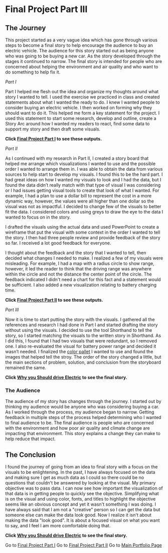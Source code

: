 # Final Project Part III

## The Journey
This project started as a very vague idea which has gone through various steps to become a final story to help encourage the audience to buy an electric vehicle. The audience for this story started out as being anyone who was going to be buying a new car.  As the story developed through the stages it continued to narrow. The final story is intended for people who are concerned about helping the environment and air quality and who want to do something to help fix it.

*Part I*

Part I helped me flesh out the idea and organize my thoughts around what story I wanted to tell.  I used the exercise we practiced in class and created statements about what I wanted the ready to do.  I knew I wanted people to consider buying an electric vehicle.  I then worked on forming why they should want to do it.  This helped me form a key statement for the project.  I used this statement to start some research, develop and outline, create a Story Arc around how I wanted my readers to react, find some data to support my story and then draft some visuals.  

**Click [Final Project Part I](/Final_Project_CassieHoward.md) to see these outputs.**

*Part II*

As I continued with my research in Part II, I created a story board that helped me arrange which visualizations I wanted to use and the possible order I wanted to arrange them in.  I was able to obtain the data from various sources to help start to develop my visuals.  I found this to be the hard part.  I had great ideas on how I wanted my visuals to look and I had the data, but I found the data didn’t really match with that type of visual I was considering or I had issues getting visual tools to create that look of what I wanted.  For example, I had a plan to use a dollar bill to represent the cost in a more dynamic way, however, the values were all higher than one dollar so the visual was not as impactful.  I decided to change few of the visuals to better fit the data.  I considered colors and using greys to draw the eye to the data I wanted to focus on in the story. 

I drafted the visuals using the actual data and used PowerPoint to create a wireframe that put the visual with some context in the order I wanted to tell the story.  I then had three people review and provide feedback of the story so far.  I received a lot good feedback for everyone.

I thought about the feedback and the story that I wanted to tell, then decided what changes I needed to make.  I realized a few of my visuals were misleading.  For example, I had a map with a radius circle to show range, however, it led the reader to think that the driving range was anywhere within the circle and not the distance the center point of the circle. The feedback indicated I didn't need a chart for this fact and a statement would be sufficient.  I also added a new visualization relating to battery charging time.

**Click [Final Project Part II](/Final_Project_pt2_CassieHoward.md) to see these outputs.**

*Part III*

Now it is time to start putting the story with the visuals.  I gathered all the references and research I had done in Part I and started drafting the story without using the visuals.  I decided to use the tool Shorthand to tell the story, so I started matching the visuals to the written story in Shorthand.  As I did this, I found that I had two visuals that were redundant, so I removed one.  I also re-evaluated the visual for battery power range and decided it wasn’t needed.  I finalized the [color pallet](https://coolors.co/9e0142-d53e4f-f46d43-fdae61-fee08b-e6f598-abdda4-66c2a5-3288bd-5e4fa2) I wanted to use and found the images that helped tell the stroy.  The order of the story changed a little, but the main sections of problem, solution, and conclusion from the storyboard remained the same.    

**Click [Why you Should drive Electric](https://carnegiemellon.shorthandstories.com/why-you-should-drive-electric/index.html) to see the final story.**  

### The Audience

The audience of my story has changes through the journey.  I started out by thinking my audience would be anyone who was considering buying a car.  As I worked through the process, my audience began to narrow.  Getting feedback in multiple steps of the process helped determining who I wanted to final audience to be.  The final audience is people who are concerned with the environment and how poor air quality and climate change are impacting that environment.  This story explains a change they can make to help reduce that impact.    

## The Conclusion

I found the journey of going from an idea to final story with a focus on the visuals to be enlightening.  In the past, I have always focused on the data and making sure I get as much data as I could so there could be no questions that couldn't be answered by looking at the visual.  My primary objective was to pass data. I can now see how important the visualization of that data is in getting people to quickly see the objective.  Simplifying what is on the visual and using color, fonts, and titles to highlight the objective seems like an obvious concept and yet it wasn't something I was doing.  I have always said that I am not a "creative" person so I can get the data but someone else can make the data look good.  Now I realize it isn't about making the data "look good".  It is about a focused visual on what you want to say, and I feel I am more comfortable doing that.  


**Click  [Why you Should drive Electric](https://carnegiemellon.shorthandstories.com/why-you-should-drive-electric/index.html) to see the final story.**  


Go to [Final Project Part I](/Final_Project_CassieHoward.md)
Go to [Final Project Part II](/Final_Project_pt2_CassieHoward.md)
Go to [Main Portfolio Page](/README.md)



